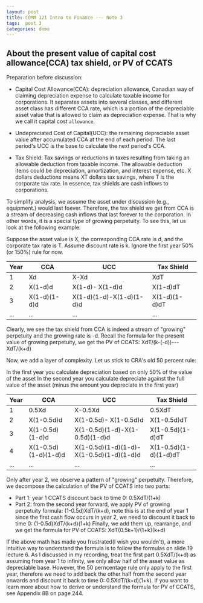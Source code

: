 ```yaml
---
layout: post
title: COMM 121 Intro to Finance --- Note 3
tags:  post 3
categories: demo
---
```



## About the present value of capital cost allowance(CCA) tax shield, or PV of CCATS

Preparation before discussion:
- Capital Cost Allowance(CCA): depreciation allowance, Canadian way of claiming depreciation expense to calculate taxable income for corporations. It separates assets into several classes, and different asset class has different CCA rate, which is a portion of the depreciable asset value that is allowed to claim as depreciation expense. That is why we call it capital cost `allowance`.
- Undepreciated Cost of Capital(UCC): the remaining depreciable asset value after accumulated CCA at the end of each period. The last period's UCC is the base to calculate the next period's CCA. 
 
- Tax Shield: Tax savings or reductions in taxes resulting from taking an allowable deduction from taxable income. The allowable deduction items could be depreciation, amortization, and interest expense, etc. X dollars deductions means XT dollars tax savings, where T is the corporate tax rate. In essence, tax shields are cash inflows to corporations. 

To simplify analysis, we assume the asset under discussion (e.g., equipment.) would last foever. Therefore, the tax shield we get from CCA is a stream of decreasing
cash inflows that last forever to the corporation. In other words, it is a special type of growing perpetuity. To see this, let us look at the following example:

Suppose the asset value is X, the corresponding CCA rate is d, and the corporate tax rate is T. Assume discount rate is k. Ignore the first year 50%(or 150%) rule for now. 

| Year | CCA | UCC | Tax Shield |
| --- | --- | --- | --- |
| 1 | Xd | X-Xd | XdT |
| 2 | X(1-d)d | X(1-d)- X(1-d)d | X(1-d)dT |
| 3 | X(1-d)(1-d)d | X(1-d)(1-d)-X(1-d)(1-d)d | X(1-d)(1-d)dT |
| ... | ... | ... | ... | 

Clearly, we see the tax shield from CCA is indeed a stream of "growing" perpetuity and the growing rate is -d. Recall the formula for the present value of growing perpetuity, we get the PV of CCATS: XdT/(k-(-d))--- XdT/(k+d)

Now, we add a layer of complexity. Let us stick to CRA's old 50 percent rule:

In the first year you calculate depreciation based on only 50% of the value of the asset
In the second year you calculate depreciate against the full value of the asset (minus the amount you depreciate in the first year)

| Year | CCA | UCC | Tax Shield |
| --- | --- | --- | --- |
| 1 | 0.5Xd | X-0.5Xd | 0.5XdT |
| 2 | X(1-0.5d)d | X(1-0.5d)- X(1-0.5d)d | X(1-0.5d)dT |
| 3 | X(1-0.5d)(1-d)d | X(1-0.5d)(1-d)-X(1-0.5d)(1-d)d | X(1-0.5d)(1-d)dT |
| 4 | X(1-0.5d)(1-d)(1-d)d  | X(1-0.5d)(1-d)(1-d)- X(1-0.5d)(1-d)(1-d)d | X(1-0.5d)(1-d)(1-d)dT | 
| ... | ... | ... | ... | 

Only after year 2, we observe a pattern of "growing" perpetuity. Therefore, we decompose the calculation of the PV of CCATS into two parts: 
- Part 1: year 1 CCATS discount back to time 0: 0.5XdT/(1+k)
- Part 2: from the second year forward, we apply PV of growing perpetuity formula: (1-0.5d)XdT/(k+d), note this is 
at the end of year 1 since the first cash flow occurs in year 2, we need to discount it back to time 0: (1-0.5d)XdT/(k+d)(1+k)
Finally, we add them up, rearrange, and we get the formula for PV of CCATS: XdT(0.5k+1)/(1+k)(k+d)

If the above math has made you frustrated(I wish you wouldn't), a more intuitive way to understand the formula is to follow the formulas on slide 19 lecture 6. As I discussed in my recording, treat the first part 0.5XdT/(k+d) as assuming from year 1 to infinity, we only allow half of the asset value as depreciable base. However, the 50 perncentage rule only apply to the first year, therefore we need to add back the other half from the second year onwards and discount it back to time 0: 0.5XdT/(k+d)(1+k). If you want to learn more about how to derive or understand the formula for PV of CCATS, see Appendix 8B on page 244. 





